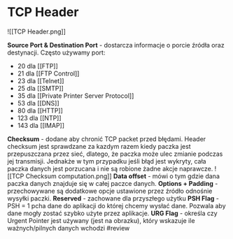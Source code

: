 # TCP Header
![[TCP Header.png]]

**Source Port & Destination Port** - dostarcza informacje o porcie źródła oraz destynacji.
Często używamy port:
- 20 dla [[FTP]]
- 21 dla [[FTP Control]] 
- 23 dla [[Telnet]]
- 25 dla [[SMTP]]
- 35 dla [[Private Printer Server Protocol]]
- 53 dla [[DNS]]
- 80 dla [[HTTP]]
- 123 dla [[NTP]]
- 143 dla [[IMAP]]

**Checksum** - dodane aby chronić TCP packet przed błędami. Header checksum jest sprawdzane za kazdym razem kiedy paczka jest przepuszczana przez sieć, dlatego, że paczka może ulec zmianie podczas jej transmisji. Jednakże w tym przypadku jeśli błąd jest wykryty, cała paczka danych jest porzucana i nie są robione żadne akcje naprawcze.
![[TCP Checksum computation.png]]
**Data offset** - mówi o tym gdzie dana paczka danych znajduje się w całej paczce danych.
**Options + Padding** - przechowywane są dodatkowe opcje ustawione przez źródło odnośnie wysyłki paczki. 
**Reserved** - zachowane dla przyszłego użytku
**PSH Flag** - PSH = 1 pcha dane do aplikacji do której chcemy wysłać dane. Pozwala aby dane mogły zostać szybko użyte przez aplikacje.
**URG Flag** - określa czy Urgent Pointer jest używany (jest na obrazku), który wskazuje ile ważnych/pilnych danych wchodzi #review